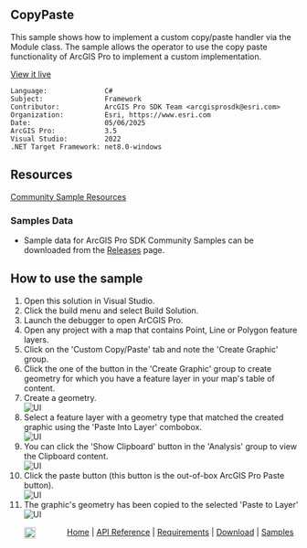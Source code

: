 ## CopyPaste

<!-- TODO: Write a brief abstract explaining this sample -->
This sample shows how to implement a custom copy/paste handler via the Module class.  The sample allows the operator to use the copy paste functionality of ArcGIS Pro to implement a custom implementation.  
  


<a href="https://pro.arcgis.com/en/pro-app/sdk/" target="_blank">View it live</a>

<!-- TODO: Fill this section below with metadata about this sample-->
```
Language:              C#
Subject:               Framework
Contributor:           ArcGIS Pro SDK Team <arcgisprosdk@esri.com>
Organization:          Esri, https://www.esri.com
Date:                  05/06/2025
ArcGIS Pro:            3.5
Visual Studio:         2022
.NET Target Framework: net8.0-windows
```

## Resources

[Community Sample Resources](https://github.com/Esri/arcgis-pro-sdk-community-samples#resources)

### Samples Data

* Sample data for ArcGIS Pro SDK Community Samples can be downloaded from the [Releases](https://github.com/Esri/arcgis-pro-sdk-community-samples/releases) page.  

## How to use the sample
<!-- TODO: Explain how this sample can be used. To use images in this section, create the image file in your sample project's screenshots folder. Use relative url to link to this image using this syntax: ![My sample Image](FacePage/SampleImage.png) -->
     
  
1. Open this solution in Visual Studio.
2. Click the build menu and select Build Solution.  
3. Launch the debugger to open ArCGIS Pro.   
4. Open any project with a map that contains Point, Line or Polygon feature layers.  
5. Click on the 'Custom Copy/Paste' tab and note the 'Create Graphic' group.  
6. Click the one of the button in the 'Create Graphic' group to create geometry for which you have a feature layer in your map's table of content.  
7. Create a geometry.  
![UI](Screenshots/Screen1.png)  
8. Select a feature layer with a geometry type that matched the created graphic using the 'Paste Into Layer' combobox.  
![UI](Screenshots/Screen2.png)  
9. You can click the 'Show Clipboard' button in the 'Analysis' group to view the Clipboard content.  
![UI](Screenshots/Screen3.png)  
10. Click the paste button (this button is the out-of-box ArcGIS Pro Paste button).  
![UI](Screenshots/Screen5.png)  
11. The graphic's geometry has been copied to the selected 'Paste to Layer'  
![UI](Screenshots/Screen4.png)  
  

<!-- End -->

&nbsp;&nbsp;&nbsp;&nbsp;&nbsp;&nbsp;<img src="https://esri.github.io/arcgis-pro-sdk/images/ArcGISPro.png"  alt="ArcGIS Pro SDK for Microsoft .NET Framework" height = "20" width = "20" align="top"  >
&nbsp;&nbsp;&nbsp;&nbsp;&nbsp;&nbsp;&nbsp;&nbsp;&nbsp;&nbsp;&nbsp;&nbsp;
[Home](https://github.com/Esri/arcgis-pro-sdk/wiki) | <a href="https://pro.arcgis.com/en/pro-app/latest/sdk/api-reference" target="_blank">API Reference</a> | [Requirements](https://github.com/Esri/arcgis-pro-sdk/wiki#requirements) | [Download](https://github.com/Esri/arcgis-pro-sdk/wiki#installing-arcgis-pro-sdk-for-net) | <a href="https://github.com/esri/arcgis-pro-sdk-community-samples" target="_blank">Samples</a>
